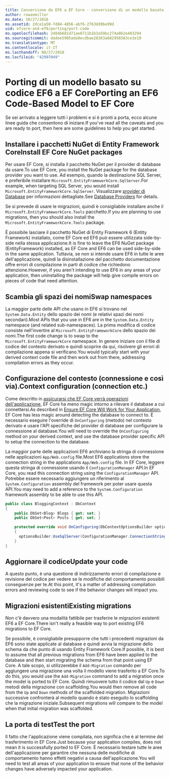 ```yaml
---
title: Conversione da EF6 a EF Core - conversione di un modello basato su codice
author: rowanmiller
ms.date: 10/27/2016
ms.assetid: 2dce1a50-7d84-4856-abf6-2763dd9be99d
uid: efcore-and-ef6/porting/port-code
ms.openlocfilehash: 2484b681d71ae8711b1b3a59bc274a0b2e403294
ms.sourcegitcommit: dadee5905ada9ecdbae28363a682950383ce3e10
ms.translationtype: MT
ms.contentlocale: it-IT
ms.lasthandoff: 08/27/2018
ms.locfileid: "42997049"
---
```

# <a name="porting-an-ef6-code-based-model-to-ef-core"></a><span data-ttu-id="a33c0-102">Porting di un modello basato su codice EF6 a EF Core</span><span class="sxs-lookup"><span data-stu-id="a33c0-102">Porting an EF6 Code-Based Model to EF Core</span></span>

<span data-ttu-id="a33c0-103">Se sei arrivato a leggere tutti i problemi e si è pronti a porta, ecco alcune linee guida che consentono di iniziare.</span><span class="sxs-lookup"><span data-stu-id="a33c0-103">If you've read all the caveats and you are ready to port, then here are some guidelines to help you get started.</span></span>

## <a name="install-ef-core-nuget-packages"></a><span data-ttu-id="a33c0-104">Installare i pacchetti NuGet di Entity Framework Core</span><span class="sxs-lookup"><span data-stu-id="a33c0-104">Install EF Core NuGet packages</span></span>

<span data-ttu-id="a33c0-105">Per usare EF Core, si installa il pacchetto NuGet per il provider di database da usare.</span><span class="sxs-lookup"><span data-stu-id="a33c0-105">To use EF Core, you install the NuGet package for the database provider you want to use.</span></span> <span data-ttu-id="a33c0-106">Ad esempio, quando la destinazione SQL Server, è preferibile installare `Microsoft.EntityFrameworkCore.SqlServer`.</span><span class="sxs-lookup"><span data-stu-id="a33c0-106">For example, when targeting SQL Server, you would install `Microsoft.EntityFrameworkCore.SqlServer`.</span></span> <span data-ttu-id="a33c0-107">Visualizzare [provider di Database](../../core/providers/index.md) per informazioni dettagliate.</span><span class="sxs-lookup"><span data-stu-id="a33c0-107">See [Database Providers](../../core/providers/index.md) for details.</span></span>

<span data-ttu-id="a33c0-108">Se si prevede di usare le migrazioni, quindi è consigliabile installare anche il `Microsoft.EntityFrameworkCore.Tools` pacchetto.</span><span class="sxs-lookup"><span data-stu-id="a33c0-108">If you are planning to use migrations, then you should also install the `Microsoft.EntityFrameworkCore.Tools` package.</span></span>

<span data-ttu-id="a33c0-109">È possibile lasciare il pacchetto NuGet di Entity Framework 6 (Entity Framework) installato, come EF Core ed EF6 può essere utilizzata side-by-side nella stessa applicazione.</span><span class="sxs-lookup"><span data-stu-id="a33c0-109">It is fine to leave the EF6 NuGet package (EntityFramework) installed, as EF Core and EF6 can be used side-by-side in the same application.</span></span> <span data-ttu-id="a33c0-110">Tuttavia, se non si intende usare EF6 in tutte le aree dell'applicazione, quindi la disinstallazione del pacchetto documentazione offre errori di compilazione in parti di codice che richiedono attenzione.</span><span class="sxs-lookup"><span data-stu-id="a33c0-110">However, if you aren't intending to use EF6 in any areas of your application, then uninstalling the package will help give compile errors on pieces of code that need attention.</span></span>

## <a name="swap-namespaces"></a><span data-ttu-id="a33c0-111">Scambia gli spazi dei nomi</span><span class="sxs-lookup"><span data-stu-id="a33c0-111">Swap namespaces</span></span>

<span data-ttu-id="a33c0-112">La maggior parte delle API che usano in EF6 si trovano nel `System.Data.Entity` dello spazio dei nomi (e relativi spazi dei nomi secondari).</span><span class="sxs-lookup"><span data-stu-id="a33c0-112">Most APIs that you use in EF6 are in the `System.Data.Entity` namespace (and related sub-namespaces).</span></span> <span data-ttu-id="a33c0-113">La prima modifica di codice consiste nell'invertire al `Microsoft.EntityFrameworkCore` dello spazio dei nomi.</span><span class="sxs-lookup"><span data-stu-id="a33c0-113">The first code change is to swap to the `Microsoft.EntityFrameworkCore` namespace.</span></span> <span data-ttu-id="a33c0-114">In genere iniziare con il file di codice del contesto derivato e quindi scoprire da qui, risolvere gli errori di compilazione appena si verificano.</span><span class="sxs-lookup"><span data-stu-id="a33c0-114">You would typically start with your derived context code file and then work out from there, addressing compilation errors as they occur.</span></span>

## <a name="context-configuration-connection-etc"></a><span data-ttu-id="a33c0-115">Configurazione del contesto (connessione e così via).</span><span class="sxs-lookup"><span data-stu-id="a33c0-115">Context configuration (connection etc.)</span></span>

<span data-ttu-id="a33c0-116">Come descritto in [assicurarsi che EF Core verrà operazioni dell'applicazione](ensure-requirements.md), EF Core ha meno magic intorno a rilevare il database a cui connettersi.</span><span class="sxs-lookup"><span data-stu-id="a33c0-116">As described in [Ensure EF Core Will Work for Your Application](ensure-requirements.md), EF Core has less magic around detecting the database to connect to.</span></span> <span data-ttu-id="a33c0-117">È necessario eseguire l'override di `OnConfiguring` (metodo) nel contesto derivato e usare l'API specifiche del provider di database per configurare la connessione al database.</span><span class="sxs-lookup"><span data-stu-id="a33c0-117">You will need to override the `OnConfiguring` method on your derived context, and use the database provider specific API to setup the connection to the database.</span></span>

<span data-ttu-id="a33c0-118">La maggior parte delle applicazioni EF6 archiviano la stringa di connessione nelle applicazioni `App/Web.config` file.</span><span class="sxs-lookup"><span data-stu-id="a33c0-118">Most EF6 applications store the connection string in the applications `App/Web.config` file.</span></span> <span data-ttu-id="a33c0-119">In EF Core, leggere questa stringa di connessione usando il `ConfigurationManager` API.</span><span class="sxs-lookup"><span data-stu-id="a33c0-119">In EF Core, you read this connection string using the `ConfigurationManager` API.</span></span> <span data-ttu-id="a33c0-120">Potrebbe essere necessario aggiungere un riferimento al `System.Configuration` assembly del framework per poter usare questa API.</span><span class="sxs-lookup"><span data-stu-id="a33c0-120">You may need to add a reference to the `System.Configuration` framework assembly to be able to use this API.</span></span>

``` csharp
public class BloggingContext : DbContext
{
    public DbSet<Blog> Blogs { get; set; }
    public DbSet<Post> Posts { get; set; }

    protected override void OnConfiguring(DbContextOptionsBuilder optionsBuilder)
    {
      optionsBuilder.UseSqlServer(ConfigurationManager.ConnectionStrings["BloggingDatabase"].ConnectionString);
    }
}
```

## <a name="update-your-code"></a><span data-ttu-id="a33c0-121">Aggiornare il codice</span><span class="sxs-lookup"><span data-stu-id="a33c0-121">Update your code</span></span>

<span data-ttu-id="a33c0-122">A questo punto, è una questione di indirizzamento errori di compilazione e revisione del codice per vedere se le modifiche del comportamento possibili conseguenze per te.</span><span class="sxs-lookup"><span data-stu-id="a33c0-122">At this point, it's a matter of addressing compilation errors and reviewing code to see if the behavior changes will impact you.</span></span>

## <a name="existing-migrations"></a><span data-ttu-id="a33c0-123">Migrazioni esistenti</span><span class="sxs-lookup"><span data-stu-id="a33c0-123">Existing migrations</span></span>

<span data-ttu-id="a33c0-124">Non c'è davvero una modalità fattibile per trasferire le migrazioni esistenti EF6 a EF Core.</span><span class="sxs-lookup"><span data-stu-id="a33c0-124">There isn't really a feasible way to port existing EF6 migrations to EF Core.</span></span>

<span data-ttu-id="a33c0-125">Se possibile, è consigliabile presupporre che tutti i precedenti migrazioni da EF6 sono state applicate al database e quindi avvia la migrazione dello schema da che punto di usando Entity Framework Core.</span><span class="sxs-lookup"><span data-stu-id="a33c0-125">If possible, it is best to assume that all previous migrations from EF6 have been applied to the database and then start migrating the schema from that point using EF Core.</span></span> <span data-ttu-id="a33c0-126">A tale scopo, si utilizzerebbe il `Add-Migration` comando per aggiungere una migrazione una volta il modello viene trasferito a EF Core.</span><span class="sxs-lookup"><span data-stu-id="a33c0-126">To do this, you would use the `Add-Migration` command to add a migration once the model is ported to EF Core.</span></span> <span data-ttu-id="a33c0-127">Quindi rimuovere tutto il codice dal `Up` e `Down` metodi della migrazione con scaffolding.</span><span class="sxs-lookup"><span data-stu-id="a33c0-127">You would then remove all code from the `Up` and `Down` methods of the scaffolded migration.</span></span> <span data-ttu-id="a33c0-128">Migrazioni successive confronterà al modello quando è stato eseguito lo scaffolding che la migrazione iniziale.</span><span class="sxs-lookup"><span data-stu-id="a33c0-128">Subsequent migrations will compare to the model when that initial migration was scaffolded.</span></span>

## <a name="test-the-port"></a><span data-ttu-id="a33c0-129">La porta di test</span><span class="sxs-lookup"><span data-stu-id="a33c0-129">Test the port</span></span>

<span data-ttu-id="a33c0-130">Il fatto che l'applicazione viene compilata, non significa che è al termine del trasferimento in EF Core.</span><span class="sxs-lookup"><span data-stu-id="a33c0-130">Just because your application compiles, does not mean it is successfully ported to EF Core.</span></span> <span data-ttu-id="a33c0-131">È necessario testare tutte le aree dell'applicazione per garantire che nessuna delle modifiche di comportamento hanno effetti negativi a causa dell'applicazione.</span><span class="sxs-lookup"><span data-stu-id="a33c0-131">You will need to test all areas of your application to ensure that none of the behavior changes have adversely impacted your application.</span></span>
